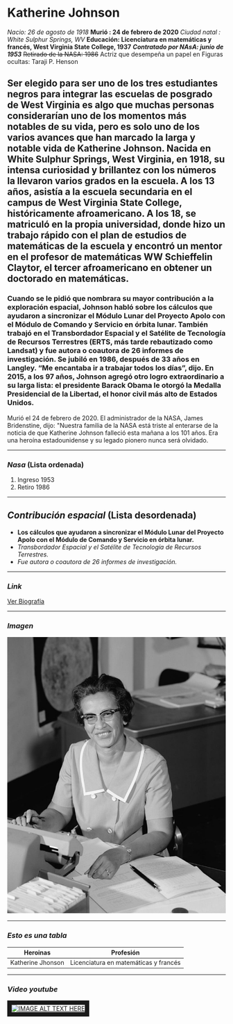 # Katherine Johnson

*Nacio: 26 de agosto de 1918*
__Murió : 24 de febrero de 2020__
_Ciudad natal : White Sulphur Springs, WV_
**Educación: Licenciatura en matemáticas y francés, West Virginia State College, 1937**
**_Contratado por NAsA: junio de 1953_**
~~Retirado de la NASA: 1986~~
Actriz que desempeña un papel en Figuras ocultas: Taraji P. Henson

## Ser elegido para ser uno de los tres estudiantes negros para integrar las escuelas de posgrado de West Virginia es algo que muchas personas considerarían uno de los momentos más notables de su vida, pero es solo uno de los varios avances que han marcado la larga y notable vida de Katherine Johnson. Nacida en White Sulphur Springs, West Virginia, en 1918, su intensa curiosidad y brillantez con los números la llevaron varios grados en la escuela. A los 13 años, asistía a la escuela secundaria en el campus de West Virginia State College, históricamente afroamericano. A los 18, se matriculó en la propia universidad, donde hizo un trabajo rápido con el plan de estudios de matemáticas de la escuela y encontró un mentor en el profesor de matemáticas WW Schieffelin Claytor, el tercer afroamericano en obtener un doctorado en matemáticas.  

### Cuando se le pidió que nombrara su mayor contribución a la exploración espacial, Johnson habló sobre los cálculos que ayudaron a sincronizar el Módulo Lunar del Proyecto Apolo con el Módulo de Comando y Servicio en órbita lunar. También trabajó en el Transbordador Espacial y el Satélite de Tecnología de Recursos Terrestres (ERTS, más tarde rebautizado como Landsat) y fue autora o coautora de 26 informes de investigación. Se jubiló en 1986, después de 33 años en Langley. “Me encantaba ir a trabajar todos los días”, dijo. En 2015, a los 97 años, Johnson agregó otro logro extraordinario a su larga lista: el presidente Barack Obama le otorgó la Medalla Presidencial de la Libertad, el honor civil más alto de Estados Unidos.

Murió el 24 de febrero de 2020. El administrador de la NASA, James Bridenstine, dijo: "Nuestra familia de la NASA está triste al enterarse de la noticia de que Katherine Johnson falleció esta mañana a los 101 años. Era una heroína estadounidense y su legado pionero nunca será olvidado.

---

###  *Nasa* (Lista ordenada)

1. Ingreso 1953
2. Retiro  1986

---

## *Contribución espacial* (Lista desordenada)

- __Los cálculos que ayudaron a sincronizar el Módulo Lunar del Proyecto Apolo con el Módulo de Comando  y Servicio en órbita lunar.__
- _Transbordador Espacial y el Satélite de Tecnología de Recursos Terrestres._
- *Fue autora o coautora de 26 informes de investigación.*

---

### *Link*

[Ver Biografía](https://www.nasa.gov/content/katherine-johnson-biography)

---

### *Imagen*

![alt text](https://github.com/yadira-puente/superHeroinass/blob/main/katherineJhonson.jpg "Imagen de Katherine Jhonson")

---

### *Esto es una tabla*

| Heroinas             | Profesión                             |        
|:------------------:  |:-------------------------------------:|
| Katherine Jhonson    |  Licenciatura en matemáticas y francés| 

---

### *Video youtube*

<a href="https://www.youtube.com/watch?v=pJ1zQaWS4eA
" target="_blank"><img src="http://img.youtube.com/vi/pJ1zQaWS4eA/0.jpg" 
alt="IMAGE ALT TEXT HERE" width="240" height="180" border="10" /></a>

